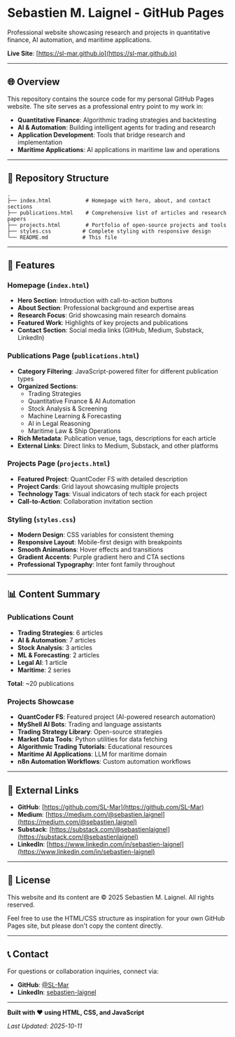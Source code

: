 # Sebastien M. Laignel - GitHub Pages

Professional website showcasing research and projects in quantitative finance, AI automation, and maritime applications.

**Live Site**: [https://sl-mar.github.io](https://sl-mar.github.io)

---

## 🌐 Overview

This repository contains the source code for my personal GitHub Pages website. The site serves as a professional entry point to my work in:

- **Quantitative Finance**: Algorithmic trading strategies and backtesting
- **AI & Automation**: Building intelligent agents for trading and research
- **Application Development**: Tools that bridge research and implementation
- **Maritime Applications**: AI applications in maritime law and operations

---

## 📁 Repository Structure

```
.
├── index.html           # Homepage with hero, about, and contact sections
├── publications.html    # Comprehensive list of articles and research papers
├── projects.html        # Portfolio of open-source projects and tools
├── styles.css          # Complete styling with responsive design
└── README.md           # This file
```

---

## 🚀 Features

### Homepage (`index.html`)
- **Hero Section**: Introduction with call-to-action buttons
- **About Section**: Professional background and expertise areas
- **Research Focus**: Grid showcasing main research domains
- **Featured Work**: Highlights of key projects and publications
- **Contact Section**: Social media links (GitHub, Medium, Substack, LinkedIn)

### Publications Page (`publications.html`)
- **Category Filtering**: JavaScript-powered filter for different publication types
- **Organized Sections**:
  - Trading Strategies
  - Quantitative Finance & AI Automation
  - Stock Analysis & Screening
  - Machine Learning & Forecasting
  - AI in Legal Reasoning
  - Maritime Law & Ship Operations
- **Rich Metadata**: Publication venue, tags, descriptions for each article
- **External Links**: Direct links to Medium, Substack, and other platforms

### Projects Page (`projects.html`)
- **Featured Project**: QuantCoder FS with detailed description
- **Project Cards**: Grid layout showcasing multiple projects
- **Technology Tags**: Visual indicators of tech stack for each project
- **Call-to-Action**: Collaboration invitation section

### Styling (`styles.css`)
- **Modern Design**: CSS variables for consistent theming
- **Responsive Layout**: Mobile-first design with breakpoints
- **Smooth Animations**: Hover effects and transitions
- **Gradient Accents**: Purple gradient hero and CTA sections
- **Professional Typography**: Inter font family throughout

---

## 📊 Content Summary

### Publications Count
- **Trading Strategies**: 6 articles
- **AI & Automation**: 7 articles
- **Stock Analysis**: 3 articles
- **ML & Forecasting**: 2 articles
- **Legal AI**: 1 article
- **Maritime**: 2 series

**Total**: ~20 publications

### Projects Showcase
- **QuantCoder FS**: Featured project (AI-powered research automation)
- **MyShell AI Bots**: Trading and language assistants
- **Trading Strategy Library**: Open-source strategies
- **Market Data Tools**: Python utilities for data fetching
- **Algorithmic Trading Tutorials**: Educational resources
- **Maritime AI Applications**: LLM for maritime domain
- **n8n Automation Workflows**: Custom automation workflows

---

## 🔗 External Links

- **GitHub**: [https://github.com/SL-Mar](https://github.com/SL-Mar)
- **Medium**: [https://medium.com/@sebastien.laignel](https://medium.com/@sebastien.laignel)
- **Substack**: [https://substack.com/@sebastienlaignel](https://substack.com/@sebastienlaignel)
- **LinkedIn**: [https://www.linkedin.com/in/sebastien-laignel](https://www.linkedin.com/in/sebastien-laignel)

---

## 🤝 License

This website and its content are © 2025 Sebastien M. Laignel. All rights reserved.

Feel free to use the HTML/CSS structure as inspiration for your own GitHub Pages site, but please don't copy the content directly.

---

## 📞 Contact

For questions or collaboration inquiries, connect via:
- **GitHub**: [@SL-Mar](https://github.com/SL-Mar)
- **LinkedIn**: [sebastien-laignel](https://www.linkedin.com/in/sebastien-laignel)

---

**Built with ❤️ using HTML, CSS, and JavaScript**

*Last Updated: 2025-10-11*
